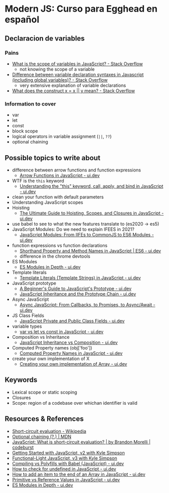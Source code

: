 # Modern JS: Curso para Egghead en español

## Declaracion de variables

### Pains

- [What is the scope of variables in JavaScript? \- Stack Overflow](https://stackoverflow.com/questions/500431/what-is-the-scope-of-variables-in-javascript/500459#500459)
  - not knowing the scope of a variable
- [Difference between variable declaration syntaxes in Javascript \(including global variables\)? \- Stack Overflow](https://stackoverflow.com/questions/4862193/difference-between-variable-declaration-syntaxes-in-javascript-including-global)
  - very extensive explanation of variable declarations
- [What does the construct x = x \|\| y mean? \- Stack Overflow](https://stackoverflow.com/questions/2802055/what-does-the-construct-x-x-y-mean)

### Information to cover

- var
- let
- const
- block scope
- logical operators in variable assignment (`||`, `??`)
- optional chaining

## Possible topics to write about

- difference between arrow functions and function expressions
  - [Arrow Functions in JavaScript \- ui\.dev](https://ui.dev/arrow-functions/)
- WTF is the `this` keyword
  - [Understanding the "this" keyword, call, apply, and bind in JavaScript \- ui\.dev](https://ui.dev/this-keyword-call-apply-bind-javascript/)
- clean your function with default parameters
- Understanding JavaScript scopes
- Hoisting
  - [The Ultimate Guide to Hoisting, Scopes, and Closures in JavaScript \- ui\.dev](https://ui.dev/ultimate-guide-to-execution-contexts-hoisting-scopes-and-closures-in-javascript/)
- use babel to see to what the new features translate to (es2020 → es5)
- JavaScript Modules: Do we need to explain IFEES in 2021?
  - [JavaScript Modules: From IIFEs to CommonJS to ES6 Modules \- ui\.dev](https://ui.dev/javascript-modules-iifes-commonjs-esmodules/)
- function expressions vs function declarations
  - [Shorthand Property and Method Names in JavaScript \| ES6 \- ui\.dev](https://ui.dev/shorthand-properties/)
  - difference in the chrome devtools
- ES Modules
  - [ES Modules in Depth \- ui\.dev](https://ui.dev/esmodules/)
- Template literals
  - [Template Literals \(Template Strings\) in JavaScript \- ui\.dev](https://ui.dev/template-literals/)
- JavaScript prototype
  - [A Beginner's Guide to JavaScript's Prototype \- ui\.dev](https://ui.dev/beginners-guide-to-javascript-prototype/)
  - [JavaScript Inheritance and the Prototype Chain \- ui\.dev](https://ui.dev/javascript-inheritance-and-the-prototype-chain/)
- Async JavaScript
  - [Async JavaScript: From Callbacks, to Promises, to Async/Await \- ui\.dev](https://ui.dev/async-javascript-from-callbacks-to-promises-to-async-await/)
- JS Class Fields
  - [JavaScript Private and Public Class Fields \- ui\.dev](https://ui.dev/javascript-private-and-public-class-fields/)
- variable types
  - [var vs let vs const in JavaScript \- ui\.dev](https://ui.dev/var-let-const/)
- Composition vs Inheritance
  - [JavaScript Inheritance vs Composition \- ui\.dev](https://ui.dev/javascript-inheritance-vs-composition/)
- Computed Property names (obj['foo'])
  - [Computed Property Names in JavaScript \- ui\.dev](https://ui.dev/computed-property-names/)
- create your own implementation of X
  - [Creating your own implementation of Array \- ui\.dev](https://ui.dev/creating-your-own-array/)

## Keywords

- Lexical scope or static scoping
- Closures
- Scope: region of a codebase over whichan identifier is valid

## Resources & References

- [Short\-circuit evaluation \- Wikipedia](https://en.wikipedia.org/wiki/Short-circuit_evaluation)
- [Optional chaining \(?\.\) \| MDN](https://developer.mozilla.org/en-US/docs/Web/JavaScript/Reference/Operators/Optional_chaining)
- [JavaScript: What is short\-circuit evaluation? \| by Brandon Morelli \| codeburst](https://codeburst.io/javascript-what-is-short-circuit-evaluation-ff22b2f5608c)
- [Getting Started with JavaScript, v2 with Kyle Simpson](https://frontendmasters.com/courses/getting-started-javascript-v2/)
- [Functional-Light JavaScript, v3 with Kyle Simpson](https://frontendmasters.com/courses/functional-javascript-v3/)
- [Compiling vs Polyfills with Babel \(JavaScript\) \- ui\.dev](https://ui.dev/compiling-polyfills/)
- [How to check for undefined in JavaScript \- ui\.dev](https://ui.dev/check-for-undefined-javascript/)
- [How to add an item to the end of an Array in JavaScript \- ui\.dev](https://ui.dev/add-item-to-end-of-array-javascript/)
- [Primitive vs Reference Values in JavaScript \- ui\.dev](https://ui.dev/primitive-vs-reference-values-in-javascript/)
- [ES Modules in Depth \- ui\.dev](https://ui.dev/esmodules/)
